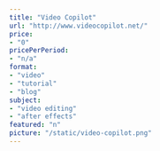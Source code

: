 ```yaml
---
title: "Video Copilot"
url: "http://www.videocopilot.net/"
price: 
- "0"
pricePerPeriod: 
- "n/a"
format: 
- "video"
- "tutorial"
- "blog"
subject: 
- "video editing"
- "after effects"
featured: "n"
picture: "/static/video-copilot.png"
---
```

